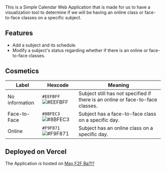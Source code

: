 This is a Simple Calendar Web Application that is made for us to have a visualization tool to determine if we will be having an online class or face-to-face classes on a specific subject.

## Features

- Add a subject and its schedule.
- Modify a subject's status regarding whether if there is an online or face-to-face classes.

## Cosmetics

| **Label**      | **Hexcode**                                                        | **Meaning**                                                                    |
| -------------- | ------------------------------------------------------------------ | ------------------------------------------------------------------------------ |
| No information | `#EEFBFF` ![#EEFBFF](https://placehold.co/15x15/EEFBFF/EEFBFF.png) | Subject still has not specified if there is an online or face-to-face classes. |
| Face-to-Face   | `#8BFEC3` ![#8BFEC3](https://placehold.co/15x15/8BFEC3/8BFEC3.png) | Subject has a face-to-face class on a specific day.                            |
| Online         | `#F9F871` ![#F9F871](https://placehold.co/15x15/F9F871/F9F871.png) | Subject has an online class on a specific day.                                 |

## Deployed on Vercel

The Application is hosted on [May F2F Ba?!?](https://may-f2f-ba.vercel.app/)

